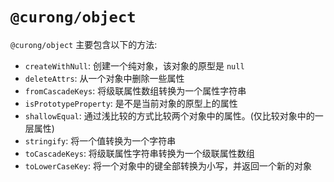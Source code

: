 # `@curong/object`


`@curong/object` 主要包含以下的方法:

- `createWithNull`: 创建一个纯对象，该对象的原型是 `null`
- `deleteAttrs`: 从一个对象中删除一些属性
- `fromCascadeKeys`: 将级联属性数组转换为一个属性字符串
- `isPrototypeProperty`: 是不是当前对象的原型上的属性
- `shallowEqual`: 通过浅比较的方式比较两个对象中的属性。(仅比较对象中的一层属性)
- `stringify`: 将一个值转换为一个字符串
- `toCascadeKeys`: 将级联属性字符串转换为一个级联属性数组
- `toLowerCaseKey`: 将一个对象中的键全部转换为小写，并返回一个新的对象
